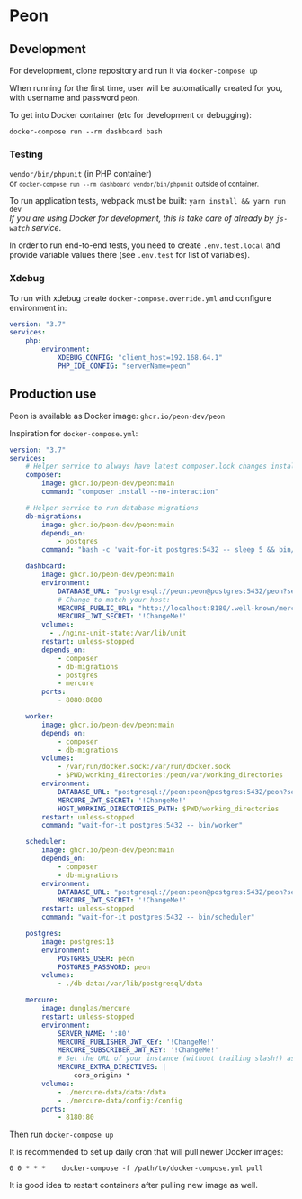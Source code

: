 # Peon

## Development

For development, clone repository and run it via `docker-compose up`

When running for the first time, user will be automatically created for you, with username and password `peon`. 

To get into Docker container (etc for development or debugging):

```shell
docker-compose run --rm dashboard bash
```

### Testing

`vendor/bin/phpunit` (in PHP container)  
or <small>`docker-compose run --rm dashboard vendor/bin/phpunit` outside of container.</small>

To run application tests, webpack must be built: `yarn install && yarn run dev`  
*If you are using Docker for development, this is take care of already by `js-watch` service*. 

In order to run end-to-end tests, you need to create `.env.test.local` and provide variable values there (see `.env.test` for list of variables).

### Xdebug

To run with xdebug create `docker-compose.override.yml` and configure environment in:
```yaml
version: "3.7"
services:
    php:
        environment:
            XDEBUG_CONFIG: "client_host=192.168.64.1"
            PHP_IDE_CONFIG: "serverName=peon"
```


## Production use

Peon is available as Docker image: `ghcr.io/peon-dev/peon`

Inspiration for `docker-compose.yml`:

```yaml
version: "3.7"
services:
    # Helper service to always have latest composer.lock changes installed
    composer:
        image: ghcr.io/peon-dev/peon:main
        command: "composer install --no-interaction"

    # Helper service to run database migrations
    db-migrations:
        image: ghcr.io/peon-dev/peon:main
        depends_on:
            - postgres
        command: "bash -c 'wait-for-it postgres:5432 -- sleep 5 && bin/console doctrine:migrations:migrate --no-interaction'"

    dashboard:
        image: ghcr.io/peon-dev/peon:main
        environment:
            DATABASE_URL: "postgresql://peon:peon@postgres:5432/peon?serverVersion=13&charset=utf8"
            # Change to match your host:
            MERCURE_PUBLIC_URL: "http://localhost:8180/.well-known/mercure"
            MERCURE_JWT_SECRET: '!ChangeMe!'
        volumes:
          - ./nginx-unit-state:/var/lib/unit
        restart: unless-stopped
        depends_on:
            - composer
            - db-migrations
            - postgres
            - mercure
        ports:
            - 8080:8080

    worker:
        image: ghcr.io/peon-dev/peon:main
        depends_on:
            - composer
            - db-migrations
        volumes:
            - /var/run/docker.sock:/var/run/docker.sock
            - $PWD/working_directories:/peon/var/working_directories
        environment:
            DATABASE_URL: "postgresql://peon:peon@postgres:5432/peon?serverVersion=13&charset=utf8"
            MERCURE_JWT_SECRET: '!ChangeMe!'
            HOST_WORKING_DIRECTORIES_PATH: $PWD/working_directories
        restart: unless-stopped
        command: "wait-for-it postgres:5432 -- bin/worker"

    scheduler:
        image: ghcr.io/peon-dev/peon:main
        depends_on:
            - composer
            - db-migrations
        environment:
            DATABASE_URL: "postgresql://peon:peon@postgres:5432/peon?serverVersion=13&charset=utf8"
            MERCURE_JWT_SECRET: '!ChangeMe!'
        restart: unless-stopped
        command: "wait-for-it postgres:5432 -- bin/scheduler"

    postgres:
        image: postgres:13
        environment:
            POSTGRES_USER: peon
            POSTGRES_PASSWORD: peon
        volumes:
            - ./db-data:/var/lib/postgresql/data

    mercure:
        image: dunglas/mercure
        restart: unless-stopped
        environment:
            SERVER_NAME: ':80'
            MERCURE_PUBLISHER_JWT_KEY: '!ChangeMe!'
            MERCURE_SUBSCRIBER_JWT_KEY: '!ChangeMe!'
            # Set the URL of your instance (without trailing slash!) as value of the cors_origins directive
            MERCURE_EXTRA_DIRECTIVES: |
                cors_origins *
        volumes:
            - ./mercure-data/data:/data
            - ./mercure-data/config:/config
        ports:
            - 8180:80
```

Then run `docker-compose up`

It is recommended to set up daily cron that will pull newer Docker images:
```
0 0 * * *    docker-compose -f /path/to/docker-compose.yml pull
```
It is good idea to restart containers after pulling new image as well.
